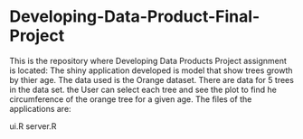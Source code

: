 # Developing-Data-Product-Final-Project

This is the repository where Developing Data Products Project assignment is located: The shiny application developed is model that show trees growth by thier age. The data used is the Orange dataset. There are data for 5 trees in the data set. the User can select each tree and see the plot to find he circumference of the orange tree for a given age. The files of the applications are:

ui.R
server.R
